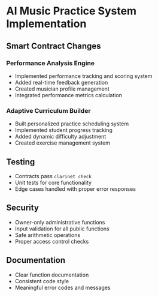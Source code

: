 # AI Music Practice System Implementation

## Smart Contract Changes

### Performance Analysis Engine
- Implemented performance tracking and scoring system
- Added real-time feedback generation
- Created musician profile management
- Integrated performance metrics calculation

### Adaptive Curriculum Builder
- Built personalized practice scheduling system
- Implemented student progress tracking
- Added dynamic difficulty adjustment
- Created exercise management system

## Testing
- Contracts pass `clarinet check`
- Unit tests for core functionality
- Edge cases handled with proper error responses

## Security
- Owner-only administrative functions
- Input validation for all public functions
- Safe arithmetic operations
- Proper access control checks

## Documentation
- Clear function documentation
- Consistent code style
- Meaningful error codes and messages